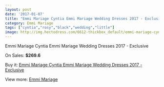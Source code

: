 ```yaml
---
layout: post
date: '2017-01-07'
title: "Emmi Mariage Cyntia Emmi Mariage Wedding Dresses 2017 - Exclusive"
category: Emmi Mariage
tags: ["cyntia","rosy","black","wedding","little"]
image: http://img.hectodress.com/6612-thickbox_default/emmi-mariage-cyntia-emmi-mariage-wedding-dresses-2013-exclusive.jpg
---
```

Emmi Mariage Cyntia Emmi Mariage Wedding Dresses 2017 - Exclusive

On Sales: **$269.6**
<a href="https://www.hectodress.com/emmi-mariage/3290-emmi-mariage-cyntia-emmi-mariage-wedding-dresses-2013-exclusive.html"><amp-img layout="responsive" width="600" height="600" src="//img.hectodress.com/6612-thickbox_default/emmi-mariage-cyntia-emmi-mariage-wedding-dresses-2013-exclusive.jpg" alt="Emmi Mariage Cyntia Emmi Mariage Wedding Dresses 2017 - Exclusive 0" /></a>

Buy it: [Emmi Mariage Cyntia Emmi Mariage Wedding Dresses 2017 - Exclusive](https://www.hectodress.com/emmi-mariage/3290-emmi-mariage-cyntia-emmi-mariage-wedding-dresses-2013-exclusive.html "Emmi Mariage Cyntia Emmi Mariage Wedding Dresses 2017 - Exclusive")

View more: [Emmi Mariage](https://www.hectodress.com/57-emmi-mariage "Emmi Mariage")